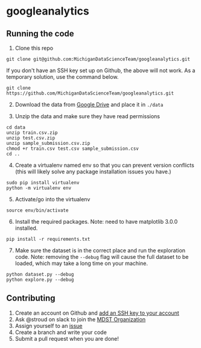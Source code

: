 # googleanalytics

## Running the code

1. Clone this repo
```
git clone git@github.com:MichiganDataScienceTeam/googleanalytics.git
```

If you don't have an SSH key set up on Github, the above will not work.
As a temporary solution, use the command below.
```
git clone https://github.com/MichiganDataScienceTeam/googleanalytics.git
```

2. Download the data from [Google Drive](https://drive.google.com/open?id=1gkD5foFI9vMZzIL_jhDSxiE3T4mGgOqQ) and place it in `./data`

3. Unzip the data and make sure they have read permissions
```
cd data
unzip train.csv.zip
unzip test.csv.zip
unzip sample_submission.csv.zip
chmod +r train.csv test.csv sample_submission.csv
cd ..
```

4. Create a virtualenv named env so that you can prevent version conflicts (this will likely solve any package installation issues you have.)
```
sudo pip install virtualenv
python -m virtualenv env
```

5. Activate/go into the virtualenv
```
source env/bin/activate
```

6. Install the required packages. Note: need to have matplotlib 3.0.0 installed.
```
pip install -r requirements.txt
```

7. Make sure the dataset is in the correct place and run the exploration code. Note: removing the `--debug` flag will
cause the full dataset to be loaded, which may take a long time on
your machine.
```
python dataset.py --debug
python explore.py --debug
```


## Contributing

1. Create an account on Github and [add an SSH key to your account](https://help.github.com/articles/adding-a-new-ssh-key-to-your-github-account/)
2. Ask @stroud on slack to join the [MDST Organization](https://github.com/MichiganDataScienceTeam)
3. Assign yourself to an [issue](https://github.com/MichiganDataScienceTeam/googleanalytics/issues)
4. Create a branch and write your code
5. Submit a pull request when you are done!
